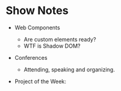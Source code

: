 # Show Notes

* Web Components
  * Are custom elements ready?
  * WTF is Shadow DOM?

* Conferences
  * Attending, speaking and organizing.

* Project of the Week:

